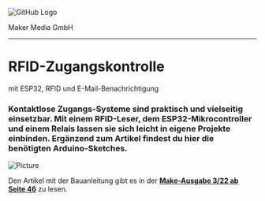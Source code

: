![GitHub Logo](http://www.heise.de/make/icons/make_logo.png)

Maker Media GmbH
*** 

# RFID-Zugangskontrolle
mit ESP32, RFID und E-Mail-Benachrichtigung

### Kontaktlose Zugangs-Systeme sind praktisch und vielseitig einsetzbar. Mit einem RFID-Leser, dem ESP32-Mikrocontroller und einem Relais lassen sie sich leicht in eigene Projekte einbinden. Ergänzend zum Artikel findest du hier die benötigten Arduino-Sketches.

![Picture](https://github.com/MakeMagazinDE/RFID-Zugangssystem/blob/main/rfid_banner.png)

Den Artikel mit der Bauanleitung gibt es in der **[Make-Ausgabe 3/22 ab Seite 46](https://www.heise.de/select/make/2022/3/2211713103126463800)** zu lesen.

